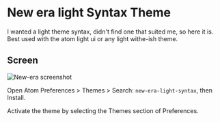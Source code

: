 # New era light Syntax Theme

I wanted a light theme syntax, didn't find one that suited me, so here it is.
Best used with the atom light ui or any light withe-ish theme.

## Screen

![New-era screenshot](https://raw.githubusercontent.com/juanmnl/new-era-light-theme/master/screenshot.png)


Open Atom Preferences > Themes > Search: `new-era-light-syntax`,
then Install.

Activate the theme by selecting the Themes section of Preferences.
